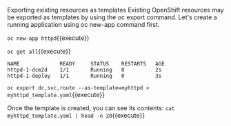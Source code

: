 Exporting existing resources as templates
Existing OpenShift resources may be exported as templates by using the oc export command. Let's create a running application using oc new-app command first.


`oc new-app httpd`{{execute}}

`oc get all`{{execute}}

```
NAME             READY     STATUS    RESTARTS   AGE
httpd-1-dcm2d    1/1       Running   0          2s
httpd-1-deploy   1/1       Running   0          3s
```

`oc export dc,svc,route --as-template=myhttpd > myhttpd_template.yaml`{{execute}}


Once the template is created, you can see its contents:
`cat myhttpd_template.yaml | head -n 20`{{execute}}